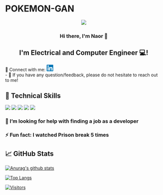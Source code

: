 # POKEMON-GAN
<p align="center">
<img src="[Images/e777a7b52823237925ee765963f06c58.jpg](https://www.google.com/search?q=pokemon+&tbm=isch&ved=2ahUKEwip3eSno6H4AhWCwoUKHdIvAaEQ2-cCegQIABAA&oq=pokemon+&gs_lcp=CgNpbWcQAzIECCMQJzIFCAAQgAQyCwgAEIAEELEDEIMBMgUIABCABDIFCAAQgAQyBAgAEAMyBQgAEIAEMgUIABCABDIFCAAQgAQyBQgAEIAEOgQIABATOggIABAeEAcQE1CdBlidBmDlB2gAcAB4AIABc4gB3wGSAQMwLjKYAQCgAQGqAQtnd3Mtd2l6LWltZ8ABAQ&sclient=img&ei=BmGiYqnCDYKFlwTS34SICg&bih=1329&biw=2560#imgrc=L2dxCbdStKtclM)"></a>
</p>

<h3 align="center">
Hi there, I'm Naor 👋
</h3>

<h2 align="center">
I'm Electrical and Computer Engineer 💻!
</h2> 
🤝 Connect with me: <a href="https://www.linkedin.com/in/naor-cohen-675694223/"><img align="mid" src="https://raw.githubusercontent.com/naorJR/naorJR/main/Images/linkedin.svg" alt=" Naor | LinkedIn" width="21px"/></a>
</br>
- 💬 If you have any question/feedback, please do not hesitate to reach out to me!

## 💼 Technical Skills


![](https://img.shields.io/badge/Code-Python-informational?style=flat&logo=Python&color=003B57)
![](https://img.shields.io/badge/Code-C-informational?style=flat&logo=C&color=CC0000)
![](https://img.shields.io/badge/Code-Matlab-informational?style=flat&logo=Matlab&color=336791)
![](https://img.shields.io/badge/Code-DeepLearning-informational?style=flat&logo=DeepLearning&color=61DAFB)
![](https://img.shields.io/badge/Tools-GitHub-informational?style=flat&logo=GitHub&color=181717)

### 🤔 I’m looking for help with finding a job as a developer 
### ⚡ Fun fact: I watched Prison break 5 times

## 📈 GitHub Stats 

[![Anurag's github stats](https://github-readme-stats.vercel.app/api?username=naorJR)](https://github.com/naorJR)

[![Top Langs](https://github-readme-stats.vercel.app/api/top-langs/?username=naorJR&layout=compact)](https://github.com/naorJR)

[![Visitors](https://visitor-badge.glitch.me/badge?page_id=naorJR.naorJR)](https://www.linkedin.com/in/naor-cohen-675694223/)

